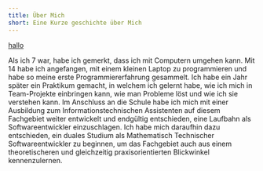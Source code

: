 ```yaml
---
title: Über Mich
short: Eine Kurze geschichte über Mich
---
```


[hallo](hallo)

Als ich 7 war, habe ich gemerkt, dass ich mit Computern umgehen kann.
Mit 14 habe ich angefangen,
mit einem kleinen Laptop zu programmieren und habe so meine erste Programmiererfahrung gesammelt.
Ich habe ein Jahr später ein Praktikum gemacht,
in welchem ich gelernt habe, wie ich mich in Team-Projekte einbringen kann,
wie man Probleme löst und wie ich sie verstehen kann.
Im Anschluss an die Schule habe ich mich mit einer Ausbildung zum Informationstechnischen Assistenten auf diesem Fachgebiet weiter entwickelt und endgültig entschieden,
eine Laufbahn als Softwareentwickler einzuschlagen.
Ich habe mich daraufhin dazu entschieden,
ein duales Studium als Mathematisch Technischer Softwareentwickler zu beginnen,
um das Fachgebiet auch aus einem theoretischeren und gleichzeitig praxisorientierten Blickwinkel kennenzulernen.